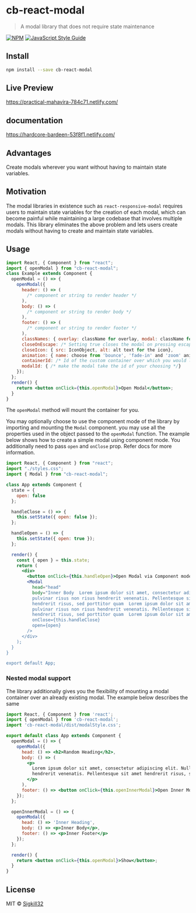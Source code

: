 # cb-react-modal

> A modal library that does not require state maintenance

[![NPM](https://img.shields.io/npm/v/cb-react-modal.svg)](https://www.npmjs.com/package/cb-react-modal) [![JavaScript Style Guide](https://img.shields.io/badge/code_style-standard-brightgreen.svg)](https://standardjs.com)

## Install

```bash
npm install --save cb-react-modal
```

## Live Preview

https://practical-mahavira-784c71.netlify.com/

## documentation

https://hardcore-bardeen-53f8f1.netlify.com/

## Advantages

Create modals wherever you want without having to maintain state variables.

## Motivation

The modal libraries in existence such as `react-responsive-modal` requires users to maintain state variables for the creation of each modal, which can become painful while maintaining a large codebase that involves multiple modals. This library eliminates the above problem and lets users create modals without having to create and maintain state variables.

## Usage

```jsx
import React, { Component } from "react";
import { openModal } from "cb-react-modal";
class Example extends Component {
  openModal = () => {
    openModal({
      header: () => (
        /* component or string to render header */
      ),
      body: () => (
        /* component or string to render body */
      ),
      footer: () => (
        /* component or string to render footer */
      ),
      classNames: { overlay: className for overlay, modal: className for the modal, closeIcon: className for close icon},
      closeOnEscape: /* Setting true closes the modal on pressing escape key setting false does the opposite (Optional)*/,
      closeIcon: { src: IconObject, alt: alt text for the icon},
      animation: { name: choose from 'bounce', 'fade-in' and 'zoom' animation, duration: 'animationDuration'},
      containerId: /* Id of the custom container over which you would like the modal to be mounted */
      modalId: { /* make the modal take the id of your choosing */}
    });
  };
  render() {
    return <button onClick={this.openModal}>Open Modal</button>;
  }
}
```

The `openModal` method will mount the container for you.

You may optionally choose to use the component mode of the library by importing and mounting the `Modal` component. you may use all the properties used in the object passed to the `openModal` function. The example below shows how to create a simple modal using component mode. You additionally need to pass `open` and `onClose` prop. Refer docs for more information.

```jsx
import React, { Component } from "react";
import "./styles.css";
import { Modal } from "cb-react-modal";

class App extends Component {
  state = {
    open: false
  };

  handleClose = () => {
    this.setState({ open: false });
  };

  handleOpen = () => {
    this.setState({ open: true });
  };

  render() {
    const { open } = this.state;
    return (
      <div>
        <button onClick={this.handleOpen}>Open Modal via Component mode</button>
        <Modal
          head="head"
          body="Inner Body  Lorem ipsum dolor sit amet, consectetur adipiscing elit. Nullam
          pulvinar risus non risus hendrerit venenatis. Pellentesque sit amet
          hendrerit risus, sed porttitor quam  Lorem ipsum dolor sit amet, consectetur adipiscing elit. Nullam
          pulvinar risus non risus hendrerit venenatis. Pellentesque sit amet
          hendrerit risus, sed porttitor quam  Lorem ipsum dolor sit amet, consectetur adipiscing elit.
          onClose={this.handleClose}
          open={open}
        />
      </div>
    );
  }
}

export default App;
```

### Nested modal support

The library additionally gives you the flexibility of mounting a modal container over an already existing modal. The example below describes the same

```jsx
import React, { Component } from 'react';
import { openModal } from 'cb-react-modal';
import 'cb-react-modal/dist/modalStyle.css';

export default class App extends Component {
  openModal = () => {
    openModal({
      head: () => <h2>Random Heading</h2>,
      body: () => (
        <p>
          Lorem ipsum dolor sit amet, consectetur adipiscing elit. Nullam pulvinar risus non risus
          hendrerit venenatis. Pellentesque sit amet hendrerit risus, sed porttitor quam.
        </p>
      ),
      footer: () => <button onClick={this.openInnerModal}>Open Inner Modal</button>
    });
  };

  openInnerModal = () => {
    openModal({
      head: () => 'Inner Heading',
      body: () => <p>Inner Body</p>,
      footer: () => <p>Inner Footer</p>
    });
  };

  render() {
    return <button onClick={this.openModal}>Show</button>;
  }
}
```

## License

MIT © [Sigkill32](https://github.com/Sigkill32)
